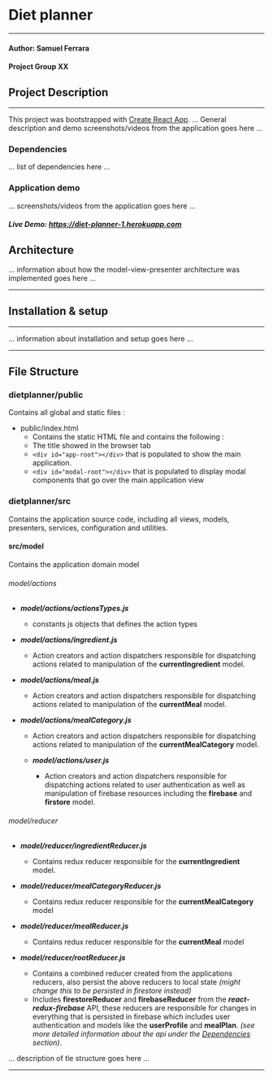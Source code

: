 # Diet planner
***
#### Author: Samuel Ferrara
#### Project Group XX

## Project Description
***
This project was bootstrapped with [Create React App](https://github.com/facebook/create-react-app).
... General description and demo screenshots/videos from the application goes here ...

### Dependencies 
... list of dependencies here ...

### Application demo
... screenshots/videos from the application goes here ...

##### Live Demo: https://diet-planner-1.herokuapp.com
## Architecture
... information about how the model-view-presenter architecture was implemented goes here ...
***

## Installation & setup
***
... information about installation and setup goes here ...

***
## File Structure
### dietplanner/public
Contains all global and static files :
*  public/index.html
    * Contains the static HTML file and contains the following :
    * The title showed in the browser tab
    * ``` <div id="app-root"></div> ``` that is populated to show the main application.
    * ``` <div id="modal-root"></div> ``` that is populated to display modal components that go over the main application view
      

### dietplanner/src
Contains the application source code,
including all views, models, presenters, services, 
configuration and utilities.


#### src/model
Contains the application domain model

###### model/actions
* ***model/actions/actionsTypes.js***
  * constants js objects that defines the action types


*  ***model/actions/ingredient.js***
   * Action creators and action dispatchers responsible 
         for dispatching actions related to manipulation of
         the **currentIngredient** model.


*  ***model/actions/meal.js***
   * Action creators and action dispatchers responsible
          for dispatching actions related to manipulation of
          the **currentMeal** model.


* ***model/actions/mealCategory.js***
  * Action creators and action dispatchers responsible
         for dispatching actions related to manipulation of
         the **currentMealCategory** model.


   * ***model/actions/user.js***
       * Action creators and action dispatchers responsible
         for dispatching actions related to user authentication as well as
         manipulation of firebase resources including the **firebase** and **firstore** model.


###### model/reducer
 * ***model/reducer/ingredientReducer.js***
   * Contains redux reducer responsible for the **currentIngredient** model.


 * ***model/reducer/mealCategoryReducer.js***
   * Contains redux reducer responsible for the **currentMealCategory** model


* ***model/reducer/mealReducer.js***
   * Contains redux reducer responsible for the **currentMeal** model


* ***model/reducer/rootReducer.js***
   * Contains a combined reducer created from the applications reducers, also persist the above 
     reducers to local state *(might change this to be persisted in firestore instead)*
   * Includes **firestoreReducer** and **firebaseReducer** from the ***react-redux-firebase*** API, 
     these reducers are responsible for changes in everything that is persisted in firebase
     which includes user authentication and models like the **userProfile** and **mealPlan**.
     *(see more detailed information about the api under the [Dependencies](#Dependencies) section)*.


... description of tle structure goes here ...


***